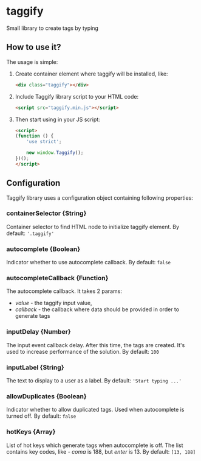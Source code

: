 # taggify
Small library to create tags by typing

## How to use it?
The usage is simple:

1. Create container element where taggify will be installed, like:
    ```html
    <div class="taggify"></div>
    ```

2. Include Taggify library script to your HTML code:
    ```html
    <script src="taggify.min.js"></script>
    ```

3. Then start using in your JS script:
    ```html
    <script>
    (function () {
        'use strict';

        new window.Taggify();
    })();
    </script>
    ```

## Configuration
Taggify library uses a configuration object containing following properties:

### containerSelector {String}
Container selector to find HTML node to initialize taggify element. By default: `'.taggify'`

### autocomplete {Boolean}
Indicator whether to use autocomplete callback. By default: `false`

### autocompleteCallback {Function}
The autocomplete callback. It takes 2 params:
- _value_ - the taggify input value,
- _callback_ - the callback where data should be provided in order to generate tags

### inputDelay {Number}
The input event callback delay. After this time, the tags are created.
It's used to increase performance of the solution. By default: `100`

### inputLabel {String}
The text to display to a user as a label. By default: `'Start typing ...'`

### allowDuplicates {Boolean}
Indicator whether to allow duplicated tags. Used when autocomplete is turned off.
By default: `false`

### hotKeys {Array}
List of hot keys which generate tags when autocomplete is off.
The list contains key codes, like - _coma_ is 188, but _enter_ is 13.
By default: `[13, 188]`

